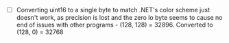 * [ ] Converting uint16 to a single byte to match .NET's color scheme just doesn't work, as precision is lost and the zero lo byte seems to cause no end of issues with other programs - (128, 128) = 32896. Converted to (128, 0) = 32768